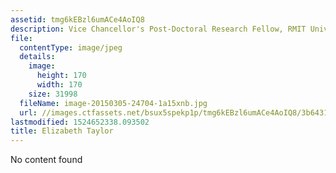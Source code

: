 ```yaml
---
assetid: tmg6kEBzl6umACe4AoIQ8
description: Vice Chancellor's Post-Doctoral Research Fellow, RMIT University
file:
  contentType: image/jpeg
  details:
    image:
      height: 170
      width: 170
    size: 31998
  fileName: image-20150305-24704-1a15xnb.jpg
  url: //images.ctfassets.net/bsux5spekp1p/tmg6kEBzl6umACe4AoIQ8/3b6431778dcf5f6ce1422fa4d7af7167/image-20150305-24704-1a15xnb.jpg
lastmodified: 1524652338.093502
title: Elizabeth Taylor
---
```

No content found